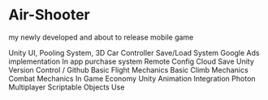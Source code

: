 # Air-Shooter
my newly developed and about to release mobile game

Unity UI,
Pooling System,
3D Car Controller
Save/Load System
Google Ads implementation
In app purchase system
Remote Config
Cloud Save
Unity Version Control / Github
Basic Flight Mechanics
Basic Climb Mechanics
Combat Mechanics
In Game Economy
Unity Animation Integration
Photon Multiplayer
Scriptable Objects Use
